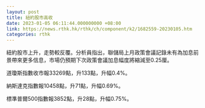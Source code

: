 ```yaml
---
layout: post
title: 紐約股市高收　
date: 2023-01-05 06:11:44.000000000 +08:00
link: https://news.rthk.hk/rthk/ch/component/k2/1682559-20230105.htm
categories: rthk
---
```


紐約股市上升，走勢較反覆。分析員指出，聯儲局上月政策會議記錄未有為加息前景帶來更多信息，市場仍預期下次政策會議加息幅度將縮減至0.25厘。

道瓊斯指數收市報33269點，升133點，升幅0.4%。

納斯達克指數報10458點，升71點，升幅0.69%。

標準普爾500指數報3852點，升28點，升幅0.75%。
